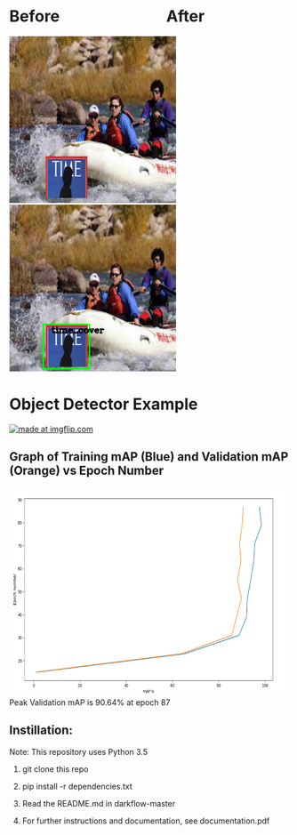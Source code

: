 # Before &nbsp;&nbsp;&nbsp;&nbsp;&nbsp;&nbsp;&nbsp;&nbsp;&nbsp;&nbsp;&nbsp;&nbsp;&nbsp;&nbsp;&nbsp;&nbsp;&nbsp;&nbsp;&nbsp;&nbsp;&nbsp;&nbsp;&nbsp;&nbsp;&nbsp;&nbsp;&nbsp; After


<p float="left">
  <img src="https://raw.githubusercontent.com/julianweisbord/yolov2-object-recognition/master/imgs/val_overlay179.jpg" width="300" height="300"/>

  <img src="https://raw.githubusercontent.com/julianweisbord/yolov2-object-recognition/master/imgs/val_overlay179_bounding_box.png" width="300" height="300"/>
</p>

# Object Detector Example

<a href="https://imgflip.com/gif/2atfst"><img src="https://i.imgflip.com/2atfst.gif" title="made at imgflip.com"/></a>

## Graph of Training mAP (Blue) and Validation mAP (Orange) vs Epoch Number
  <img src="https://raw.githubusercontent.com/julianweisbord/yolov2-object-recognition/master/imgs/map_epoch.png" width="500" height="375"/>
Peak Validation mAP is 90.64% at epoch 87

## Instillation:
Note: This repository uses Python 3.5

1. git clone this repo

2. pip install -r dependencies.txt

3. Read the README.md in darkflow-master

4. For further instructions and documentation, see documentation.pdf
